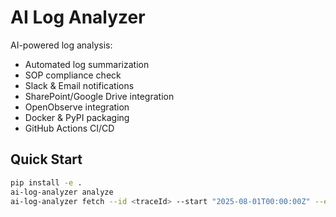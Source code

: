 # AI Log Analyzer
AI-powered log analysis:
- Automated log summarization
- SOP compliance check
- Slack & Email notifications
- SharePoint/Google Drive integration
- OpenObserve integration
- Docker & PyPI packaging
- GitHub Actions CI/CD

## Quick Start
```bash
pip install -e .
ai-log-analyzer analyze
ai-log-analyzer fetch --id <traceId> --start "2025-08-01T00:00:00Z" --end "2025-08-01T01:00:00Z"
```
